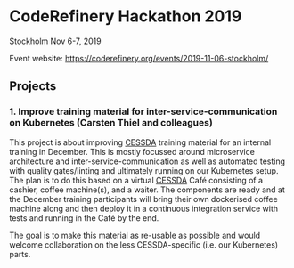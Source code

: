 

# CodeRefinery Hackathon 2019

Stockholm Nov 6-7, 2019

Event website: https://coderefinery.org/events/2019-11-06-stockholm/


## Projects

### 1. Improve training material for inter-service-communication on Kubernetes (Carsten Thiel and colleagues)

This project is about improving [CESSDA](https://www.cessda.eu) training
material for an internal training in December. This is mostly focussed around
microservice architecture and inter-service-communication as well as automated
testing with quality gates/linting and ultimately running on our Kubernetes
setup.  The plan is to do this based on a virtual
[CESSDA](https://www.cessda.eu) Café consisting of a cashier, coffee
machine(s), and a waiter.  The components are ready and at the December
training participants will bring their own dockerised coffee machine along and
then deploy it in a continuous integration service with tests and running in
the Café by the end.

The goal is to make this material as re-usable as possible and would welcome
collaboration on the less CESSDA-specific (i.e. our Kubernetes) parts.

